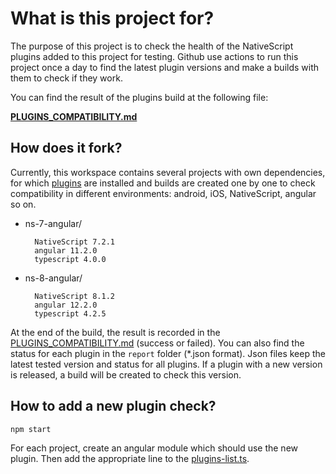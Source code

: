 
# What is this project for?

The purpose of this project is to check the health of the NativeScript plugins
added to this project for testing. Github use actions to run this project once a day
to find the latest plugin versions and make a builds with them to check if they work.

You can find the result of the plugins build at the following file:

**[PLUGINS_COMPATIBILITY.md](PLUGINS_COMPATIBILITY.md)**


## How does it fork?

Currently, this workspace contains several projects with own dependencies,
for which [plugins](.github/plugins-list.ts) are installed and builds are created
one by one to check compatibility in different environments:  android, iOS,
NativeScript, angular so on.

- ns-7-angular/
  ```
    NativeScript 7.2.1
    angular 11.2.0
    typescript 4.0.0
  ```
- ns-8-angular/
  ```
    NativeScript 8.1.2
    angular 12.2.0
    typescript 4.2.5
  ```
At the end of the build, the result is recorded in the [PLUGINS_COMPATIBILITY.md](PLUGINS_COMPATIBILITY.md)
(success or failed). You can also find the status for each plugin
in the `report` folder (*.json format). Json files keep the latest tested
version and status for all plugins. If a plugin with a new version is released,
a build will be created to check this version.

## How to add a new plugin check?
```
npm start
```

For each project, create an angular module which should use the new plugin.
Then add the appropriate line to the [plugins-list.ts](.github/plugins-list.ts).
